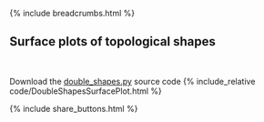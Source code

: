 {% include breadcrumbs.html %}

## Surface plots of topological shapes
<div class="header_line"><br/></div>

Download the [double_shapes.py](code/double_shapes.py) source code
{% include_relative code/DoubleShapesSurfacePlot.html %}

<p style="clear: both;"></p>

{% include share_buttons.html %}